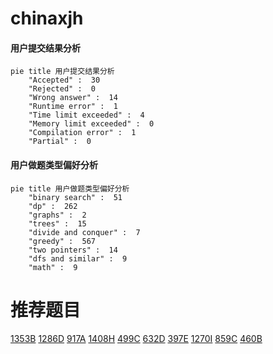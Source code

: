 # chinaxjh

<!-- tabs:start -->



#### **用户提交结果分析**

```mermaid
pie title 用户提交结果分析
    "Accepted" :  30
    "Rejected" :  0
    "Wrong answer" :  14
    "Runtime error" :  1
    "Time limit exceeded" :  4
    "Memory limit exceeded" :  0
    "Compilation error" :  1
    "Partial" :  0
```

#### **用户做题类型偏好分析**

```mermaid
pie title 用户做题类型偏好分析
    "binary search" :  51
    "dp" :  262
    "graphs" :  2
    "trees" :  15
    "divide and conquer" :  7
    "greedy" :  567
    "two pointers" :  14
    "dfs and similar" :  9
    "math" :  9
```



<!-- tabs:end -->
# 推荐题目
[1353B](https://codeforces.com/contest/1353/problem/B)
[1286D](https://codeforces.com/contest/1286/problem/D)
[917A](https://codeforces.com/contest/917/problem/A)
[1408H](https://codeforces.com/contest/1408/problem/H)
[499C](https://codeforces.com/contest/499/problem/C)
[632D](https://codeforces.com/contest/632/problem/D)
[397E](https://codeforces.com/contest/397/problem/E)
[1270I](https://codeforces.com/contest/1270/problem/I)
[859C](https://codeforces.com/contest/859/problem/C)
[460B](https://codeforces.com/contest/460/problem/B)
